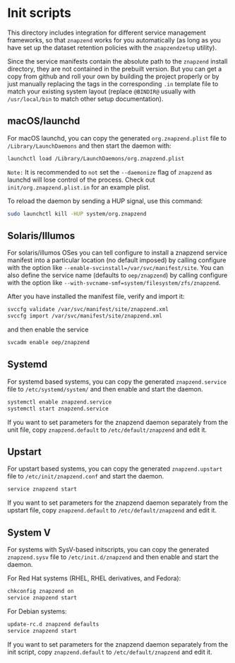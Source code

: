 # Init scripts

This directory includes integration for different service management
frameworks, so that ```znapzend``` works for you automatically (as
long as you have set up the dataset retention policies with the
```znapzendzetup``` utility).

Since the service manifests contain the absolute path to the
```znapzend``` install directory, they are not contained in the
prebuilt version.  But you can get a copy from github and roll
your own by building the project properly or by just manually
replacing the tags in the corresponding ```.in``` template file
to match your existing system layout (replace ```@BINDIR@``` usually
with ```/usr/local/bin``` to match other setup documentation).

## macOS/launchd

For macOS launchd, you can copy the generated ```org.znapzend.plist```
file to ```/Library/LaunchDaemons``` and then start the daemon with:

```sh
launchctl load /Library/LaunchDaemons/org.znapzend.plist
```

```Note:``` It is recommended to ```not``` set the ```--daemonize``` flag of ```znapzend```
as launchd will lose control of the process. Check out ```init/org.znapzend.plist.in```
for an example plist.

To reload the daemon by sending a HUP signal, use this command:

```sh
sudo launchctl kill -HUP system/org.znapzend
```

## Solaris/Illumos

For solaris/illumos OSes you can tell configure to install a znapzend
service manifest into a particular location (no default imposed) by
calling configure with the option like
```--enable-svcinstall=/var/svc/manifest/site```.
You can also define the service name (defaults to ```oep/znapzend```)
by calling configure with the option like
```--with-svcname-smf=system/filesystem/zfs/znapzend```.

After you have installed the manifest file, verify and import it:

```sh
svccfg validate /var/svc/manifest/site/znapzend.xml
svccfg import /var/svc/manifest/site/znapzend.xml
```

and then enable the service

```sh
svcadm enable oep/znapzend
```

## Systemd

For systemd based systems, you can copy the generated ```znapzend.service```
file to ```/etc/systemd/system/``` and then enable and start the daemon.

```sh
systemctl enable znapzend.service
systemctl start znapzend.service
```

If you want to set parameters for the znapzend daemon separately from the
unit file, copy ```znapzend.default``` to ```/etc/default/znapzend``` and
edit it.

## Upstart

For upstart based systems, you can copy the generated ```znapzend.upstart```
file to ```/etc/init/znapzend.conf``` and start the daemon.

```sh
service znapzend start
```

If you want to set parameters for the znapzend daemon separately from the
upstart file, copy ```znapzend.default``` to ```/etc/default/znapzend```
and edit it.

## System V

For systems with SysV-based initscripts, you can copy the generated
```znapzend.sysv``` file to ```/etc/init.d/znapzend``` and then enable and
start the daemon.

For Red Hat systems (RHEL, RHEL derivatives, and Fedora):

```sh
chkconfig znapzend on
service znapzend start
```

For Debian systems:

```sh
update-rc.d znapzend defaults
service znapzend start
```

If you want to set parameters for the znapzend daemon separately from the
init script, copy ```znapzend.default``` to ```/etc/default/znapzend```
and edit it.
